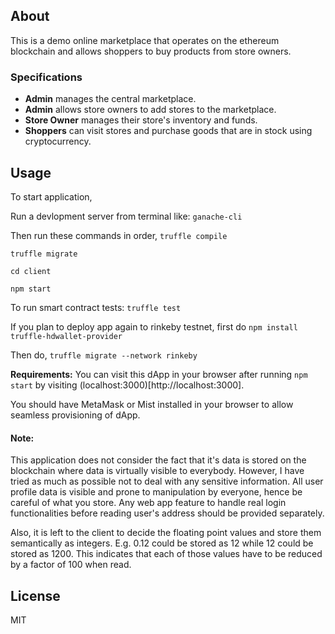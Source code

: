 ## About
This is a demo online marketplace that operates on the ethereum blockchain and allows shoppers to buy products from store owners.

### Specifications

   - **Admin** manages the central marketplace.
   - **Admin** allows store owners to add stores to the marketplace.
   - **Store Owner** manages their store's inventory and funds.
   - **Shoppers** can visit stores and purchase goods that are in stock using cryptocurrency.

## Usage
To start application,

Run a devlopment server from terminal like: `ganache-cli`

Then run these commands in order,
`truffle compile`

`truffle migrate`

`cd client`

`npm start`

To run smart contract tests: `truffle test`

If you plan to deploy app again to rinkeby testnet, first do
`npm install truffle-hdwallet-provider`

Then do, `truffle migrate --network rinkeby`

**Requirements:**
You can visit this dApp in your browser after running `npm start` by visiting (localhost:3000)[http://localhost:3000]. 

You should have MetaMask or Mist installed in your browser to allow seamless provisioning of dApp.

#### Note:
This application does not consider the fact that it's data is stored on the blockchain where data is virtually visible to everybody. However, I have tried as much as possible not to deal with any sensitive information.
All user profile data is visible and prone to manipulation by everyone, hence be careful of what you store.
Any web app feature to handle real login functionalities before reading user's address should be provided separately.

Also, it is left to the client to decide the floating point values and store them semantically as integers. E.g. 0.12 could be stored as 12 while 12 could be stored as 1200. This indicates that each of those values have to be reduced by a factor of 100 when read. 

## License
MIT